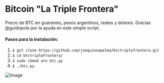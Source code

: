 
# Bitcoin "La Triple Frontera"
Precio de BTC en guaranies, pesos argentinos, reales y dolares.
Gracias @guidopola por la ayuda en este simple script.

#### Pasos para la instalación:
    
1. ```$ git clone https://github.com/joaquinnapalma/btctriplefrontera.git```
2. ```$ cd btctriplefrontera/```
3. ```$ sudo chmod a+x btc.py```
4. ```$ ./btc.py```
    
    
![Image](../master/output.png?raw=true)